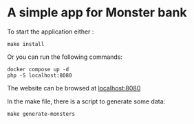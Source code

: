 # A simple app for Monster bank

To start the application either :
    
    make install
    
Or you can run the following commands:
    
	docker compose up -d
	php -S localhost:8080

The website can be browsed at [localhost:8080](http:/localhost:8080)

In the make file, there is a script to generate some data:

    make generate-monsters